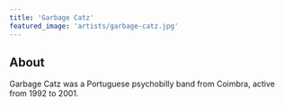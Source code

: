 ```yaml
---
title: 'Garbage Catz'
featured_image: 'artists/garbage-catz.jpg'
---
```


## About

Garbage Catz was a Portuguese psychobilly band from Coimbra, active from 1992 to 2001.
